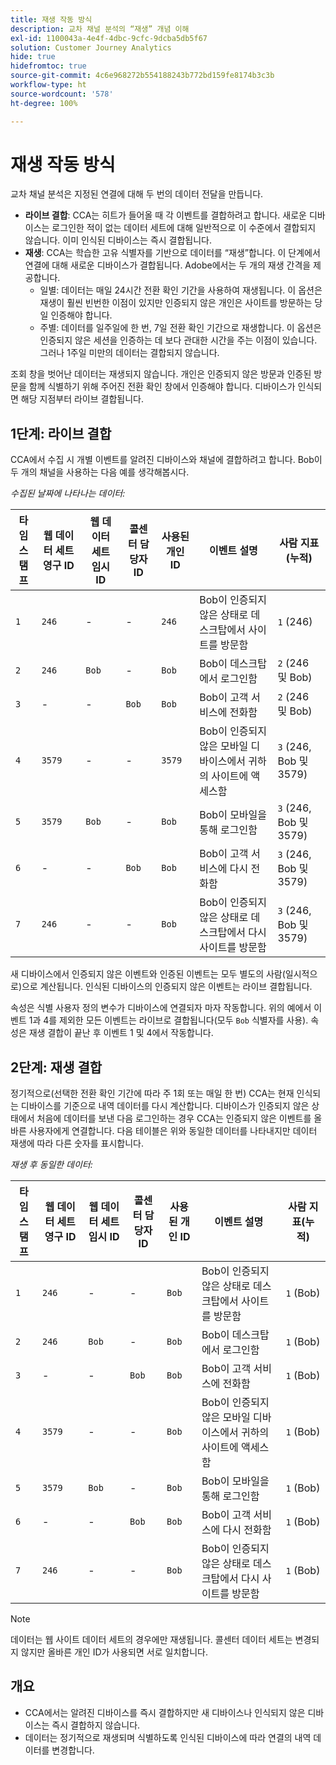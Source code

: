 ```yaml
---
title: 재생 작동 방식
description: 교차 채널 분석의 “재생” 개념 이해
exl-id: 1100043a-4e4f-4dbc-9cfc-9dcba5db5f67
solution: Customer Journey Analytics
hide: true
hidefromtoc: true
source-git-commit: 4c6e968272b554188243b772bd159fe8174b3c3b
workflow-type: ht
source-wordcount: '578'
ht-degree: 100%

---
```



# 재생 작동 방식

교차 채널 분석은 지정된 연결에 대해 두 번의 데이터 전달을 만듭니다.

* **라이브 결합**: CCA는 히트가 들어올 때 각 이벤트를 결합하려고 합니다. 새로운 디바이스는 로그인한 적이 없는 데이터 세트에 대해 일반적으로 이 수준에서 결합되지 않습니다. 이미 인식된 디바이스는 즉시 결합됩니다.
* **재생**: CCA는 학습한 고유 식별자를 기반으로 데이터를 “재생”합니다. 이 단계에서 연결에 대해 새로운 디바이스가 결합됩니다. Adobe에서는 두 개의 재생 간격을 제공합니다.
   * 일별: 데이터는 매일 24시간 전환 확인 기간을 사용하여 재생됩니다. 이 옵션은 재생이 훨씬 빈번한 이점이 있지만 인증되지 않은 개인은 사이트를 방문하는 당일 인증해야 합니다.
   * 주별: 데이터를 일주일에 한 번, 7일 전환 확인 기간으로 재생합니다. 이 옵션은 인증되지 않은 세션을 인증하는 데 보다 관대한 시간을 주는 이점이 있습니다. 그러나 1주일 미만의 데이터는 결합되지 않습니다.

조회 창을 벗어난 데이터는 재생되지 않습니다. 개인은 인증되지 않은 방문과 인증된 방문을 함께 식별하기 위해 주어진 전환 확인 창에서 인증해야 합니다. 디바이스가 인식되면 해당 지점부터 라이브 결합됩니다.

## 1단계: 라이브 결합

CCA에서 수집 시 개별 이벤트를 알려진 디바이스와 채널에 결합하려고 합니다. Bob이 두 개의 채널을 사용하는 다음 예를 생각해봅시다.

*수집된 날짜에 나타나는 데이터:*

| 타임스탬프 | 웹 데이터 세트 영구 ID | 웹 데이터 세트 임시 ID | 콜센터 담당자 ID | 사용된 개인 ID | 이벤트 설명 | 사람 지표(누적) |
| --- | --- | --- | --- | --- | --- | --- |
| `1` | `246` | - | - | `246` | Bob이 인증되지 않은 상태로 데스크탑에서 사이트를 방문함 | `1` (246) |
| `2` | `246` | `Bob` | - | `Bob` | Bob이 데스크탑에서 로그인함 | `2` (246 및 Bob) |
| `3` | - | - | `Bob` | `Bob` | Bob이 고객 서비스에 전화함 | `2` (246 및 Bob) |
| `4` | `3579` | - | - | `3579` | Bob이 인증되지 않은 모바일 디바이스에서 귀하의 사이트에 액세스함 | `3` (246, Bob 및 3579) |
| `5` | `3579` | `Bob` | - | `Bob` | Bob이 모바일을 통해 로그인함 | `3` (246, Bob 및 3579) |
| `6` | - | - | `Bob` | `Bob` | Bob이 고객 서비스에 다시 전화함 | `3` (246, Bob 및 3579) |
| `7` | `246` | - | - | `Bob` | Bob이 인증되지 않은 상태로 데스크탑에서 다시 사이트를 방문함 | `3` (246, Bob 및 3579) |

새 디바이스에서 인증되지 않은 이벤트와 인증된 이벤트는 모두 별도의 사람(일시적으로)으로 계산됩니다. 인식된 디바이스의 인증되지 않은 이벤트는 라이브 결합됩니다.

속성은 식별 사용자 정의 변수가 디바이스에 연결되자 마자 작동합니다. 위의 예에서 이벤트 1과 4를 제외한 모든 이벤트는 라이브로 결합됩니다(모두 `Bob` 식별자를 사용). 속성은 재생 결합이 끝난 후 이벤트 1 및 4에서 작동합니다.

## 2단계: 재생 결합

정기적으로(선택한 전환 확인 기간에 따라 주 1회 또는 매일 한 번) CCA는 현재 인식되는 디바이스를 기준으로 내역 데이터를 다시 계산합니다. 디바이스가 인증되지 않은 상태에서 처음에 데이터를 보낸 다음 로그인하는 경우 CCA는 인증되지 않은 이벤트를 올바른 사용자에게 연결합니다. 다음 테이블은 위와 동일한 데이터를 나타내지만 데이터 재생에 따라 다른 숫자를 표시합니다.

*재생 후 동일한 데이터:*

| 타임스탬프 | 웹 데이터 세트 영구 ID | 웹 데이터 세트 임시 ID | 콜센터 담당자 ID | 사용된 개인 ID | 이벤트 설명 | 사람 지표(누적) |
| --- | --- | --- | --- | --- | --- | --- |
| `1` | `246` | - | - | `Bob` | Bob이 인증되지 않은 상태로 데스크탑에서 사이트를 방문함 | `1` (Bob) |
| `2` | `246` | `Bob` | - | `Bob` | Bob이 데스크탑에서 로그인함 | `1` (Bob) |
| `3` | - | - | `Bob` | `Bob` | Bob이 고객 서비스에 전화함 | `1` (Bob) |
| `4` | `3579` | - | - | `Bob` | Bob이 인증되지 않은 모바일 디바이스에서 귀하의 사이트에 액세스함 | `1` (Bob) |
| `5` | `3579` | `Bob` | - | `Bob` | Bob이 모바일을 통해 로그인함 | `1` (Bob) |
| `6` | - | - | `Bob` | `Bob` | Bob이 고객 서비스에 다시 전화함 | `1` (Bob) |
| `7` | `246` | - | - | `Bob` | Bob이 인증되지 않은 상태로 데스크탑에서 다시 사이트를 방문함 | `1` (Bob) |

>[!NOTE]
>
>데이터는 웹 사이트 데이터 세트의 경우에만 재생됩니다. 콜센터 데이터 세트는 변경되지 않지만 올바른 개인 ID가 사용되면 서로 일치합니다.

## 개요

* CCA에서는 알려진 디바이스를 즉시 결합하지만 새 디바이스나 인식되지 않은 디바이스는 즉시 결합하지 않습니다.
* 데이터는 정기적으로 재생되며 식별하도록 인식된 디바이스에 따라 연결의 내역 데이터를 변경합니다.
